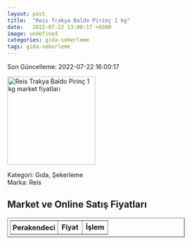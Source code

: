 ```yaml
---
layout: post
title:  "Reis Trakya Baldo Pirinç 1 kg"
date:   2022-07-22 13:00:17 +0300
image: undefined
categories: gida-sekerleme
tags: gida-sekerleme
---
```


Son Güncelleme: 2022-07-22 16:00:17

<img src="undefined" width="200" alt="Reis Trakya Baldo Pirinç 1 kg market fiyatları" />

Kategori: Gıda, Şekerleme
<br />
Marka: Reis

<h2>Market ve Online Satış Fiyatları</h2>

<table border="1" style="padding: 5px;width:80%;">
  <tr>
    <td style="padding: 5px;"><strong>Perakendeci</strong></td>
    <td><strong>Fiyat</strong></td>
    <td><strong>İşlem</strong></td>
  </tr>
  
</table>
